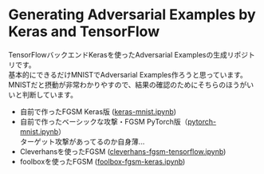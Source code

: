 # Generating Adversarial Examples by Keras and TensorFlow

TensorFlowバックエンドKerasを使ったAdversarial Examplesの生成リポジトリです。  
基本的にできるだけMNISTでAdversarial Examples作ろうと思っています。  
MNISTだと摂動が非常わかりやすので、結果の確認のためにそちらのほうがいいと判断しています。

- 自前で作ったFGSM Keras版 ([keras-mnist.ipynb](./notebooks/keras-mnist.ipynb))
- 自前で作ったベーシックな攻撃・FGSM PyTorch版（[pytorch-mnist.ipynb](./notebooks/pytorch-mnist.ipynb)）  
  ターゲット攻撃があってるのか自身薄...
- Cleverhansを使ったFGSM ([cleverhans-fgsm-tensorflow.ipynb](./notebooks/cleverhans-fgsm-tensorflow.ipynb))
- foolboxを使ったFGSM ([foolbox-fgsm-keras.ipynb](./notebooks/foolbox-fgsm-keras.ipynb))